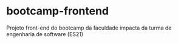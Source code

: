 # bootcamp-frontend
Projeto front-end do bootcamp da faculdade impacta da turma de engenharia de software (ES21)
